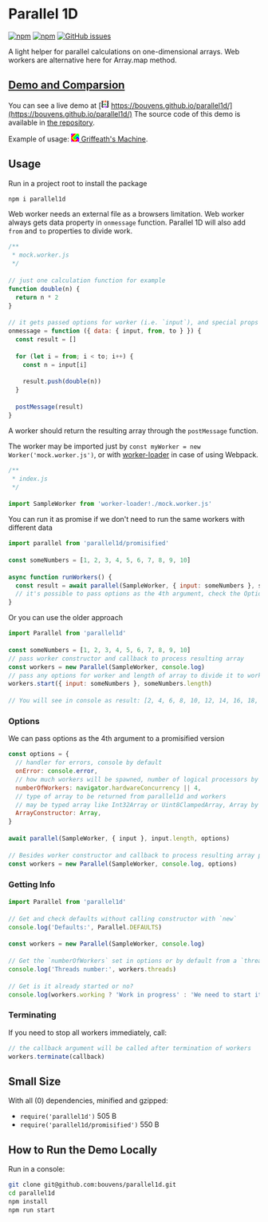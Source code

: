 # Parallel 1D

[![npm][npm-badge]][npm] [![npm][npm-dt-badge]][npm] [![GitHub issues][issues-badge]][issues]

A light helper for parallel calculations on one-dimensional arrays. Web workers are alternative here for
Array.map method.

## [Demo and Comparsion](https://bouvens.github.io/parallel1d/)

You can see a live demo
at [<img src="https://raw.githubusercontent.com/bouvens/parallel1d/master/demo/favicon.png" width=16 height=16> https://bouvens.github.io/parallel1d/](https://bouvens.github.io/parallel1d/)
The source code of this demo is available
in [the repository](https://github.com/bouvens/parallel1d/tree/master/demo).

Example of
usage: [<img src="https://raw.githubusercontent.com/bouvens/griffeath-machine/4e27f6f5df4c6cc77c96ab2e3545cbdc1da0a433/img/favicon.png" width=16 height=16> Griffeath's Machine](https://bouvens.github.io/griffeath-machine/#/workers).

## Usage

Run in a project root to install the package

```bash
npm i parallel1d
```

Web worker needs an external file as a browsers limitation. Web worker always gets data property
in `onmessage` function. Parallel 1D will also add `from` and `to` properties to divide work.

```javascript
/**
 * mock.worker.js
 */

// just one calculation function for example
function double(n) {
  return n * 2
}

// it gets passed options for worker (i.e. `input`), and special props `from` and `to`
onmessage = function ({ data: { input, from, to } }) {
  const result = []

  for (let i = from; i < to; i++) {
    const n = input[i]

    result.push(double(n))
  }

  postMessage(result)
}
```

A worker should return the resulting array through the `postMessage` function.

The worker may be imported just by `const myWorker = new Worker('mock.worker.js')`, or
with [worker-loader](https://www.npmjs.com/package/worker-loader) in case of using Webpack.

```javascript
/**
 * index.js
 */

import SampleWorker from 'worker-loader!./mock.worker.js'
```

You can run it as promise if we don't need to run the same workers with different data

```javascript
import parallel from 'parallel1d/promisified'

const someNumbers = [1, 2, 3, 4, 5, 6, 7, 8, 9, 10]

async function runWorkers() {
  const result = await parallel(SampleWorker, { input: someNumbers }, someNumbers.length)
  // it's possible to pass options as the 4th argument, check the Options section below
}
```

Or you can use the older approach

```javascript
import Parallel from 'parallel1d'

const someNumbers = [1, 2, 3, 4, 5, 6, 7, 8, 9, 10]
// pass worker constructor and callback to process resulting array
const workers = new Parallel(SampleWorker, console.log)
// pass any options for worker and length of array to divide it to workers
workers.start({ input: someNumbers }, someNumbers.length)

// You will see in console as result: [2, 4, 6, 8, 10, 12, 14, 16, 18, 20]
```

### Options

We can pass options as the 4th argument to a promisified version

```javascript
const options = {
  // handler for errors, console by default
  onError: console.error,
  // how much workers will be spawned, number of logical processors by default or 4 if undefined
  numberOfWorkers: navigator.hardwareConcurrency || 4,
  // type of array to be returned from parallel1d and workers
  // may be typed array like Int32Array or Uint8ClampedArray, Array by default
  ArrayConstructor: Array,
}

await parallel(SampleWorker, { input }, input.length, options)

// Besides worker constructor and callback to process resulting array parallel1d constructor accepts options as well
const workers = new Parallel(SampleWorker, console.log, options)
```

### Getting Info

```javascript
import Parallel from 'parallel1d'

// Get and check defaults without calling constructor with `new`
console.log('Defaults:', Parallel.DEFAULTS)

const workers = new Parallel(SampleWorker, console.log)

// Get the `numberOfWorkers` set in options or by default from a `threads` property
console.log('Threads number:', workers.threads)

// Get is it already started or no?
console.log(workers.working ? 'Work in progress' : 'We need to start it first')
```

### Terminating

If you need to stop all workers immediately, call:

```javascript
// the callback argument will be called after termination of workers
workers.terminate(callback)
```

## Small Size

With all (0) dependencies, minified and gzipped:

* `require('parallel1d')` 505 B
* `require('parallel1d/promisified')` 550 B

## How to Run the Demo Locally

Run in a console:

```bash
git clone git@github.com:bouvens/parallel1d.git
cd parallel1d
npm install
npm run start
```

[npm-badge]: https://img.shields.io/npm/v/parallel1d.png?style=flat-square

[npm]: https://www.npmjs.com/package/parallel1d

[npm-dt-badge]: https://img.shields.io/npm/dt/parallel1d.png?style=flat-square

[issues-badge]: https://img.shields.io/github/issues/bouvens/parallel1d.svg?style=flat-square

[issues]: https://github.com/bouvens/parallel1d/issues
